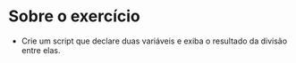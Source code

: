 # Sobre o exercício

- Crie um script que declare duas variáveis e exiba o resultado da divisão entre elas.